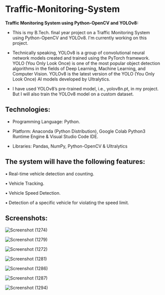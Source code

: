 <h1>Traffic-Monitoring-System</h1>


<strong>Traffic Monitoring System using Python-OpenCV and YOLOv8:</strong><br>
* This is my B.Tech. final year project on a Traffic Monitoring System using Python-OpenCV and YOLOv8. I'm currently working on this project.

* Technically speaking, YOLOv8 is a group of convolutional neural network models created and trained using the PyTorch framework. YOLO (You Only Look Once) is one of the most popular object detection algorithms in the fields of Deep Learning, Machine Learning, and Computer Vision. YOLOv8 is the latest version of the YOLO (You Only Look Once) AI models developed by Ultralytics.

*	I have used YOLOv8’s pre-trained model, i.e., yolov8n.pt, in my project. But I will also train the YOLOv8 model on a custom dataset.

<h2>Technologies:</h2>

*	Programming Language: Python.

*	Platform: Anaconda (Python Distribution), Google Colab Python3 Runtime Engine & Visual Studio Code IDE.

* Libraries: Pandas, NumPy, Python-OpenCV & Ultralytics

<h2>The system will have the following features:</h2>

•	Real-time vehicle detection and counting.

•	Vehicle Tracking.

•	Vehicle Speed Detection.

•	Detection of a specific vehicle for violating the speed limit.





<h2>Screenshots:</h2>

![Screenshot (1274)](https://github.com/DebajyotiTalukder2001/Traffic-Monitoring-System/assets/136104351/75a3a321-79f5-4ed7-87c5-5b1a45470298)



![Screenshot (1279)](https://github.com/DebajyotiTalukder2001/Traffic-Monitoring-System/assets/136104351/a23485c7-1b4e-4602-9176-fd62b7423dd3)


![Screenshot (1272)](https://github.com/DebajyotiTalukder2001/Traffic-Monitoring-System/assets/136104351/2d36c456-c31f-4010-87d5-868417e2423b)



![Screenshot (1281)](https://github.com/DebajyotiTalukder2001/Traffic-Monitoring-System/assets/136104351/339bf8bf-ba55-4b2c-be69-ad33ae803ea0)


![Screenshot (1286)](https://github.com/DebajyotiTalukder2001/Traffic-Monitoring-System/assets/136104351/3ae60b16-f27d-4254-ac2d-dde17804e77b)


![Screenshot (1287)](https://github.com/DebajyotiTalukder2001/Traffic-Monitoring-System/assets/136104351/ba7bc542-5786-46ce-bc36-70fba4b8918f)



![Screenshot (1294)](https://github.com/DebajyotiTalukder2001/Traffic-Monitoring-System/assets/136104351/b1b0c0da-b1af-4582-a9d1-21c26dd3aa42)






















